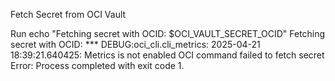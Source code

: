 Fetch Secret from OCI Vault

Run echo "Fetching secret with OCID: $OCI_VAULT_SECRET_OCID"
Fetching secret with OCID: ***
DEBUG:oci_cli.cli_metrics: 2025-04-21 18:39:21.640425: Metrics is not enabled
OCI command failed to fetch secret
Error: Process completed with exit code 1.
